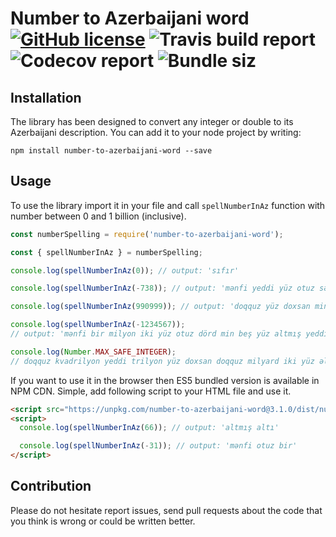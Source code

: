 # Number to Azerbaijani word [![GitHub license](https://img.shields.io/badge/license-MIT-blue.svg)](https://github.com/orkhan-huseyn/number-to-azerbaijani-word/blob/master/LICENSE) ![Travis build report](https://img.shields.io/travis/orkhan-huseyn/number-to-azerbaijani-word.svg) ![Codecov report](https://img.shields.io/codecov/c/github/orkhan-huseyn/number-to-azerbaijani-word.svg) ![Bundle siz](https://img.shields.io/bundlephobia/min/number-to-azerbaijani-word.svg)

## Installation

The library has been designed to convert any integer or double to its Azerbaijani description.
You can add it to your node project by writing:

`npm install number-to-azerbaijani-word --save`

## Usage

To use the library import it in your file and call `spellNumberInAz` function with number between 0 and 1 billion (inclusive).

```js
const numberSpelling = require('number-to-azerbaijani-word');

const { spellNumberInAz } = numberSpelling;

console.log(spellNumberInAz(0)); // output: 'sıfır'

console.log(spellNumberInAz(-738)); // output: 'mənfi yeddi yüz otuz səkkiz'

console.log(spellNumberInAz(990999)); // output: 'doqquz yüz doxsan min doqquz yüz doxsan doqquz'

console.log(spellNumberInAz(-1234567));
// output: 'mənfi bir milyon iki yüz otuz dörd min beş yüz altmış yeddi'

console.log(Number.MAX_SAFE_INTEGER);
// doqquz kvadrilyon yeddi trilyon yüz doxsan doqquz milyard iki yüz əlli dörd milyon yeddi yüz qırx min doqquz yüz doxsan bir
```

If you want to use it in the browser then ES5 bundled version is available in NPM CDN.
Simple, add following script to your HTML file and use it.

```html
<script src="https://unpkg.com/number-to-azerbaijani-word@3.1.0/dist/number-to-az-word.umd.min.js"></script>
<script>
  console.log(spellNumberInAz(66)); // output: 'altmış altı'

  console.log(spellNumberInAz(-31)); // output: 'mənfi otuz bir'
</script>
```

## Contribution

Please do not hesitate report issues, send pull requests about the code that you think is wrong or could be written better.
